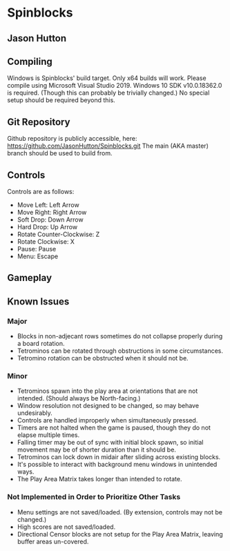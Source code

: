 # Spinblocks
## Jason Hutton

## Compiling
Windows is Spinblocks' build target.
Only x64 builds will work.
Please compile using Microsoft Visual Studio 2019.
Windows 10 SDK v10.0.18362.0 is required. (Though this can probably be trivially changed.)
No special setup should be required beyond this.

## Git Repository
Github repository is publicly accessible, here: https://github.com/JasonHutton/Spinblocks.git
The main (AKA master) branch should be used to build from.

## Controls
Controls are as follows:
- Move Left: Left Arrow
- Move Right: Right Arrow
- Soft Drop: Down Arrow
- Hard Drop: Up Arrow
- Rotate Counter-Clockwise: Z
- Rotate Clockwise: X
- Pause: Pause
- Menu: Escape

## Gameplay


## Known Issues
### Major
* Blocks in non-adjecant rows sometimes do not collapse properly during a board rotation.
* Tetrominos can be rotated through obstructions in some circumstances.
* Tetromino rotation can be obstructed when it should not be.

### Minor
* Tetrominos spawn into the play area at orientations that are not intended. (Should always be North-facing.)
* Window resolution not designed to be changed, so may behave undesirably.
* Controls are handled improperly when simultaneously pressed. 
* Timers are not halted when the game is paused, though they do not elapse multiple times.
* Falling timer may be out of sync with initial block spawn, so initial movement may be of shorter duration than it should be.
* Tetrominos can lock down in midair after sliding across existing blocks.
* It's possible to interact with background menu windows in unintended ways.
* The Play Area Matrix takes longer than intended to rotate.

### Not Implemented in Order to Prioritize Other Tasks
* Menu settings are not saved/loaded. (By extension, controls may not be changed.)
* High scores are not saved/loaded.
* Directional Censor blocks are not setup for the Play Area Matrix, leaving buffer areas un-covered.
